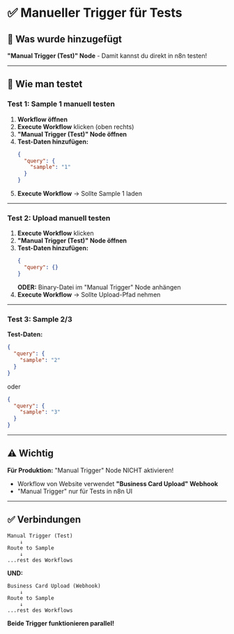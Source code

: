 # ✅ Manueller Trigger für Tests

## 🎯 Was wurde hinzugefügt

**"Manual Trigger (Test)" Node** - Damit kannst du direkt in n8n testen!

---

## 🧪 Wie man testet

### Test 1: Sample 1 manuell testen

1. **Workflow öffnen**
2. **Execute Workflow** klicken (oben rechts)
3. **"Manual Trigger (Test)" Node öffnen**
4. **Test-Daten hinzufügen:**
   ```json
   {
     "query": {
       "sample": "1"
     }
   }
   ```
5. **Execute Workflow** → Sollte Sample 1 laden

---

### Test 2: Upload manuell testen

1. **Execute Workflow** klicken
2. **"Manual Trigger (Test)" Node öffnen**
3. **Test-Daten hinzufügen:**
   ```json
   {
     "query": {}
   }
   ```
   **ODER:** Binary-Datei im "Manual Trigger" Node anhängen
4. **Execute Workflow** → Sollte Upload-Pfad nehmen

---

### Test 3: Sample 2/3

**Test-Daten:**
```json
{
  "query": {
    "sample": "2"
  }
}
```
oder
```json
{
  "query": {
    "sample": "3"
  }
}
```

---

## ⚠️ Wichtig

**Für Produktion:** "Manual Trigger" Node NICHT aktivieren!
- Workflow von Website verwendet **"Business Card Upload" Webhook**
- "Manual Trigger" nur für Tests in n8n UI

---

## ✅ Verbindungen

```
Manual Trigger (Test)
    ↓
Route to Sample
    ↓
...rest des Workflows
```

**UND:**

```
Business Card Upload (Webhook)
    ↓
Route to Sample
    ↓
...rest des Workflows
```

**Beide Trigger funktionieren parallel!**

